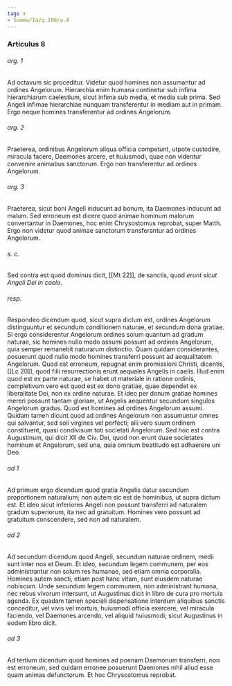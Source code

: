 ```yaml
---
tags : 
- Summa/Ia/q.108/a.8
---
```


### Articulus 8

###### arg. 1
Ad octavum sic proceditur. Videtur quod homines non assumantur ad ordines Angelorum. Hierarchia enim humana continetur sub infima hierarchiarum caelestium, sicut infima sub media, et media sub prima. Sed Angeli infimae hierarchiae nunquam transferentur in mediam aut in primam. Ergo neque homines transferentur ad ordines Angelorum.

###### arg. 2
Praeterea, ordinibus Angelorum aliqua officia competunt, utpote custodire, miracula facere, Daemones arcere, et huiusmodi, quae non videntur convenire animabus sanctorum. Ergo non transferentur ad ordines Angelorum.

###### arg. 3
Praeterea, sicut boni Angeli inducunt ad bonum, ita Daemones inducunt ad malum. Sed erroneum est dicere quod animae hominum malorum convertantur in Daemones, hoc enim Chrysostomus reprobat, super Matth. Ergo non videtur quod animae sanctorum transferantur ad ordines Angelorum.

###### s. c.
Sed contra est quod dominus dicit, [[Mt 22]], de sanctis, quod *erunt sicut Angeli Dei in caelo*.

###### resp.
Respondeo dicendum quod, sicut supra dictum est, ordines Angelorum distinguuntur et secundum conditionem naturae, et secundum dona gratiae. Si ergo considerentur Angelorum ordines solum quantum ad gradum naturae, sic homines nullo modo assumi possunt ad ordines Angelorum, quia semper remanebit naturarum distinctio. Quam quidam considerantes, posuerunt quod nullo modo homines transferri possunt ad aequalitatem Angelorum. Quod est erroneum, repugnat enim promissioni Christi, dicentis, [[Lc 20]], quod filii resurrectionis erunt aequales Angelis in caelis. Illud enim quod est ex parte naturae, se habet ut materiale in ratione ordinis, completivum vero est quod est ex dono gratiae, quae dependet ex liberalitate Dei, non ex ordine naturae. Et ideo per donum gratiae homines mereri possunt tantam gloriam, ut Angelis aequentur secundum singulos Angelorum gradus. Quod est homines ad ordines Angelorum assumi. Quidam tamen dicunt quod ad ordines Angelorum non assumuntur omnes qui salvantur, sed soli virgines vel perfecti; alii vero suum ordinem constituent, quasi condivisum toti societati Angelorum. Sed hoc est contra Augustinum, qui dicit XII de Civ. Dei, quod non erunt duae societates hominum et Angelorum, sed una, quia omnium beatitudo est adhaerere uni Deo.

###### ad 1
Ad primum ergo dicendum quod gratia Angelis datur secundum proportionem naturalium; non autem sic est de hominibus, ut supra dictum est. Et ideo sicut inferiores Angeli non possunt transferri ad naturalem gradum superiorum, ita nec ad gratuitum. Homines vero possunt ad gratuitum conscendere, sed non ad naturalem.

###### ad 2
Ad secundum dicendum quod Angeli, secundum naturae ordinem, medii sunt inter nos et Deum. Et ideo, secundum legem communem, per eos administrantur non solum res humanae, sed etiam omnia corporalia. Homines autem sancti, etiam post hanc vitam, sunt eiusdem naturae nobiscum. Unde secundum legem communem, non administrant humana, nec rebus vivorum intersunt, ut Augustinus dicit in libro de cura pro mortuis agenda. Ex quadam tamen speciali dispensatione interdum aliquibus sanctis conceditur, vel vivis vel mortuis, huiusmodi officia exercere, vel miracula faciendo, vel Daemones arcendo, vel aliquid huiusmodi; sicut Augustinus in eodem libro dicit.

###### ad 3
Ad tertium dicendum quod homines ad poenam Daemonum transferri, non est erroneum, sed quidam erronee posuerunt Daemones nihil aliud esse quam animas defunctorum. Et hoc Chrysostomus reprobat.

